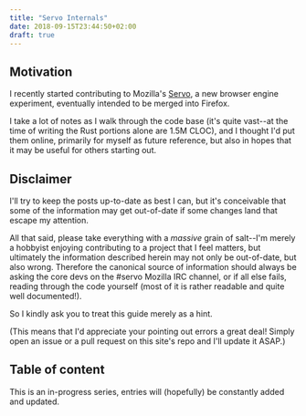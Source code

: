 ```yaml
---
title: "Servo Internals"
date: 2018-09-15T23:44:50+02:00
draft: true
---
```


## Motivation

I recently started contributing to Mozilla's
[Servo](https://github.com/servo/servo), a new browser engine experiment,
eventually intended to be merged into Firefox.

I take a lot of notes as I walk through the code base (it's quite vast--at the
time of writing the Rust portions alone are 1.5M CLOC), and I thought I'd put
them online, primarily for myself as future reference, but also in hopes that it
may be useful for others starting out.

## Disclaimer

I'll try to keep the posts up-to-date as best I can, but it's conceivable that
some of the information may get out-of-date if some changes land that escape my
attention.

All that said, please take everything with a *massive* grain of salt--I'm merely
a hobbyist enjoying contributing to a project that I feel matters, but
ultimately the information described herein may not only be out-of-date, but
also wrong. Therefore the canonical source of information should always be
asking the core devs on the #servo Mozilla IRC channel, or if all else fails,
reading through the code yourself (most of it is rather readable and quite well
documented!).

So I kindly ask you to treat this guide merely as a hint.

(This means that I'd appreciate your pointing out errors a great deal! Simply
open an issue or a pull request on this site's repo and I'll update it ASAP.)

## Table of content

This is an in-progress series, entries will (hopefully) be constantly added and
updated.

<!--- Bootstrapping Servo-->
<!--- Creating an IFrame-->
<!--- Loading a URL: TODO link here-->
